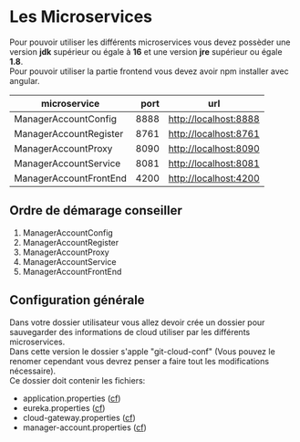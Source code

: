 # Les Microservices

Pour pouvoir utiliser les différents microservices vous devez possèder une version **jdk** supérieur ou égale à **16** et une version **jre** supérieur ou égale **1.8**.<br/>
Pour pouvoir utiliser la partie frontend vous devez avoir npm installer avec angular.

microservice | port | url
-------------|-----:|----
ManagerAccountConfig | 8888 | [http://localhost:8888](http://localhost:8888)
ManagerAccountRegister | 8761 | [http://localhost:8761](http://localhost:8761)
ManagerAccountProxy | 8090 | [http://localhost:8090](http://localhost:8090)
ManagerAccountService | 8081 | [http://localhost:8081](http://localhost:8081)
ManagerAccountFrontEnd | 4200 | [http://localhost:4200](http://localhost:4200)

## Ordre de démarage conseiller
1. ManagerAccountConfig
2. ManagerAccountRegister
3. ManagerAccountProxy
4. ManagerAccountService
5. ManagerAccountFrontEnd


## Configuration générale
Dans votre dossier utilisateur vous allez devoir crée un dossier pour sauvegarder des informations de cloud utiliser par les différents microservices.</br>
Dans cette version le dossier s'apple "git-cloud-conf" (Vous pouvez le renomer cependant vous devrez penser a faire tout les modifications nécessaire).</br>
Ce dossier doit contenir les fichiers:
- application.properties ([cf](ManagerAccountConfig/README.md))
- eureka.properties ([cf](ManagerAccountRegister/README.md))
- cloud-gateway.properties ([cf](ManagerAccountProxy/README.md))
- manager-account.properties ([cf](ManagerAccountService/README.md))
